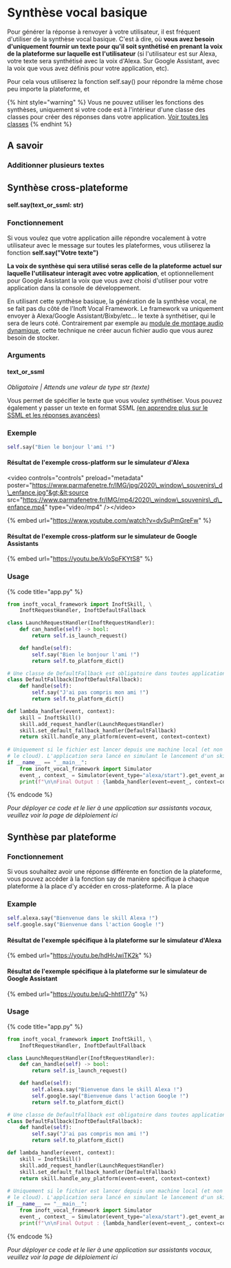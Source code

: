# Synthèse vocal basique

Pour générer la réponse à renvoyer à votre utilisateur, il est fréquent d'utiliser de la synthèse vocal basique. C'est à dire, où **vous avez besoin d'uniquement fournir un texte pour qu'il soit synthétisé en prenant la voix de la plateforme sur laquelle est l'utilisateur** \(si l'utilisateur est sur Alexa, votre texte sera synthétisé avec la voix d'Alexa. Sur Google Assistant, avec la voix que vous avez définis pour votre application, etc\).

Pour cela vous utiliserez la fonction self.say\(\) pour répondre la même chose peu importe la plateforme, et 

{% hint style="warning" %}
Vous ne pouvez utiliser les fonctions des synthèses, uniquement si votre code est à l'intérieur d'une classe des classes pour créer des réponses dans votre application. [Voir toutes les classes](../classes-et-application/resume-de-toutes-les-classes.md)
{% endhint %}

## A savoir

### Additionner plusieurs textes



## Synthèse cross-plateforme

#### **self.say\(text\_or\_ssml: str\)**

### Fonctionnement

Si vous voulez que votre application aille répondre vocalement à votre utilisateur avec le message sur toutes les plateformes, vous utiliserez la fonction **self.say\("Votre texte"\)**

**La voix de synthèse qui sera utilisé seras celle de la plateforme actuel sur laquelle l'utilisateur interagit avec votre application**, et optionnellement pour Google Assistant la voix que vous avez choisi d'utiliser pour votre application dans la console de développement.

En utilisant cette synthèse basique, la génération de la synthèse vocal, ne se fait pas du côté de l'Inoft Vocal Framework. Le framework va uniquement envoyer à Alexa/Google Assistant/Bixby/etc... le texte à synthétiser, qui le sera de leurs coté. Contrairement par exemple au [module de montage audio dynamique](montage-audio-dynamique.md), cette technique ne créer aucun fichier audio que vous aurez besoin de stocker.

### Arguments

#### **text\_or\_ssml**

_Obligatoire \| Attends une valeur de type str \(texte\)_

Vous permet de spécifier le texte que vous voulez synthétiser. Vous pouvez également y passer un texte en format SSML [\(en apprendre plus sur le SSML et les réponses avancées\)](reponses-avancees-and-ssml/)

### Exemple

```python
self.say("Bien le bonjour l'ami !")
```

#### Résultat de l'exemple cross-platform sur le simulateur d'Alexa

&lt;video controls="controls" preload="metadata" poster="https://www.parmafenetre.fr/IMG/jpg/2020\_window\_souvenirs\_d\_enfance.jpg"&gt;&lt;source src="https://www.parmafenetre.fr/IMG/mp4/2020\_window\_souvenirs\_d\_enfance.mp4" type="video/mp4" /&gt;&lt;/video&gt;

{% embed url="https://www.youtube.com/watch?v=dvSuPmGreFw" %}

#### Résultat de l'exemple cross-platform sur le simulateur de Google Assistants

{% embed url="https://youtu.be/kVoSpFKYtS8" %}

### Usage

{% code title="app.py" %}
```python
from inoft_vocal_framework import InoftSkill, \
    InoftRequestHandler, InoftDefaultFallback

class LaunchRequestHandler(InoftRequestHandler):
    def can_handle(self) -> bool:
        return self.is_launch_request()

    def handle(self):
        self.say("Bien le bonjour l'ami !")
        return self.to_platform_dict()

# Une classe de DefaultFallback est obligatoire dans toutes applications
class DefaultFallback(InoftDefaultFallback):
    def handle(self):
        self.say("J'ai pas compris mon ami !")
        return self.to_platform_dict()

def lambda_handler(event, context):
    skill = InoftSkill()
    skill.add_request_handler(LaunchRequestHandler)
    skill.set_default_fallback_handler(DefaultFallback)
    return skill.handle_any_platform(event=event, context=context)
    
# Uniquement si le fichier est lancer depuis une machine local (et non sur
# le cloud). L'application sera lancé en simulant le lancement d'un skill Alexa.
if __name__ == "__main__":
    from inoft_vocal_framework import Simulator
    event_, context_ = Simulator(event_type="alexa/start").get_event_and_context()
    print(f"\n\nFinal Output : {lambda_handler(event=event_, context=context_)}")
```
{% endcode %}

_Pour déployer ce code et le lier à une application sur assistants vocaux, veuillez voir la page de déploiement ici_

## Synthèse par plateforme

### Fonctionnement

Si vous souhaitez avoir une réponse différente en fonction de la plateforme, vous pouvez accéder à la fonction say de manière spécifique à chaque plateforme à la place d'y accéder en cross-plateforme. A la place  

### Example

```python
self.alexa.say("Bienvenue dans le skill Alexa !")
self.google.say("Bienvenue dans l'action Google !")
```

#### Résultat de l'exemple spécifique à la plateforme sur le simulateur d'Alexa

{% embed url="https://youtu.be/hdHrJwiTK2k" %}

#### Résultat de l'exemple spécifique à la plateforme sur le simulateur de Google Assistant

{% embed url="https://youtu.be/uQ-hhtI177g" %}

### Usage

{% code title="app.py" %}
```python
from inoft_vocal_framework import InoftSkill, \
    InoftRequestHandler, InoftDefaultFallback

class LaunchRequestHandler(InoftRequestHandler):
    def can_handle(self) -> bool:
        return self.is_launch_request()

    def handle(self):
        self.alexa.say("Bienvenue dans le skill Alexa !")
        self.google.say("Bienvenue dans l'action Google !")
        return self.to_platform_dict()

# Une classe de DefaultFallback est obligatoire dans toutes applications
class DefaultFallback(InoftDefaultFallback):
    def handle(self):
        self.say("J'ai pas compris mon ami !")
        return self.to_platform_dict()

def lambda_handler(event, context):
    skill = InoftSkill()
    skill.add_request_handler(LaunchRequestHandler)
    skill.set_default_fallback_handler(DefaultFallback)
    return skill.handle_any_platform(event=event, context=context)
    
# Uniquement si le fichier est lancer depuis une machine local (et non sur
# le cloud). L'application sera lancé en simulant le lancement d'un skill Alexa.
if __name__ == "__main__":
    from inoft_vocal_framework import Simulator
    event_, context_ = Simulator(event_type="alexa/start").get_event_and_context()
    print(f"\n\nFinal Output : {lambda_handler(event=event_, context=context_)}")
```
{% endcode %}

_Pour déployer ce code et le lier à une application sur assistants vocaux, veuillez voir la page de déploiement ici_

